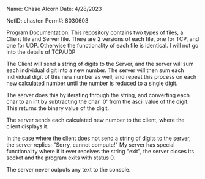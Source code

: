 Name: Chase Alcorn
Date: 4/28/2023

NetID: chasten
Perm#: 8030603


Program Documentation:
This repository contains two types of files, a Client file and Server file.
There are 2 versions of each file, one for TCP, and one for UDP. Otherwise the functionality of each file is identical. I will not go into the details of TCP/UDP


The Client will send a string of digits to the Server, and the server will sum each individual digit into a new number. The server will then sum each individual digit of this new number as well, and repeat this process on each new calculated number until the number is reduced to a single digit.

The server does this by iterating through the string, and converting each char to an int by subtracting the char '0' from the ascii value of the digit. This returns the binary value of the digit.

The server sends each calculated new number to the client, where the client displays it.

In the case where the client does not send a string of digits to the server, the server replies: "Sorry, cannot compute!"
My server has special functionality where if it ever receives the string "exit", the server closes its socket and the program exits with status 0.

The server never outputs any text to the console.